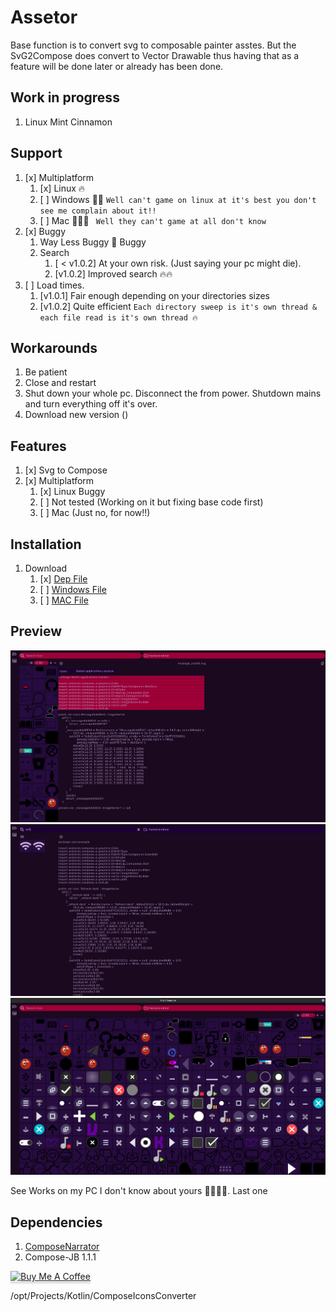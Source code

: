 # Assetor

Base function is to convert svg to composable painter asstes. But the SvG2Compose does convert to Vector Drawable thus
having that as a feature will be done later or already has been done.

## Work in progress

1. Linux Mint Cinnamon

## Support

1. [x] Multiplatform
    1. [x] Linux 🔥
    2. [ ] Windows 🤣🤣
       ```Well can't game on linux at it's best you don't see me complain about it!!```
    3. [ ] Mac 🤣🤣🤣 ``` Well they can't game at all don't know```
2. [x] Buggy
    1. Way Less Buggy 🤔 Buggy
    2. Search
        1. [ < v1.0.2] At your own risk. (Just saying your pc might die).
        2. [v1.0.2] Improved search 🔥🔥
3. [ ] Load times.
    1. [v1.0.1] Fair enough depending on your directories sizes
    2. [v1.0.2] Quite efficient
       ```Each directory sweep is it's own thread & each file read is it's own thread 🔥```

## Workarounds

1. Be patient
2. Close and restart
3. Shut down your whole pc. Disconnect the from power. Shutdown mains and turn everything off it's over.
4. Download new version ()

## Features

1. [x] Svg to Compose
2. [x] Multiplatform
    1. [x] Linux Buggy
    2. [ ] Not tested (Working on it but fixing base code first)
    3. [ ] Mac (Just no, for now!!)

## Installation

1. Download
    1. [x] [Dep File](assets/assetor.deb)
    2. [ ] [Windows File]()
    3. [ ] [MAC File]()

## Preview

![File](assets/FileBrowserWithGeneratedIcon.png)
![File](assets/FileBrowserSearch.png)
![FileBrowser](assets/FileBrowser.png)

See Works on my PC I don't know about yours 🤣🤣🤣🤣. Last one

## Dependencies

1. [ComposeNarrator](https://github.com/BreimerR/ComposeNarrator)
2. Compose-JB 1.1.1

<a href="https://www.paypal.com/donate/?hosted_button_id=CUHRL6CUYWRTA" target="_blank"><img src="https://www.buymeacoffee.com/assets/img/custom_images/orange_img.png" alt="Buy Me A Coffee" style="height: 41px !important;width: 174px !important;box-shadow: 0px 3px 2px 0px rgba(190, 190, 190, 0.5) !important;-webkit-box-shadow: 0px 3px 2px 0px rgba(190, 190, 190, 0.5) !important;" ></a>

/opt/Projects/Kotlin/ComposeIconsConverter